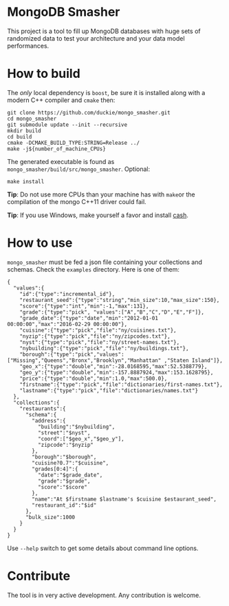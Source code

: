 MongoDB Smasher
==================

This project is a tool to fill up MongoDB databases with huge sets of randomized data to test your architecture and your data model performances.

# How to build

The *only* local dependency is `boost`, be sure it is installed along with a modern C++ compiler and `cmake` then:

	git clone https://github.com/duckie/mongo_smasher.git
	cd mongo_smasher
	git submodule update --init --recursive
	mkdir build
	cd build
	cmake -DCMAKE_BUILD_TYPE:STRING=Release ../
	make -j${number_of_machine_CPUs}

The generated executable is found as `mongo_smasher/build/src/mongo_smasher`. Optional:

	make install

**Tip**: Do not use more CPUs than your machine has with `make`or the compilation of the mongo C++11 driver could fail.

**Tip**: If you use Windows, make yourself a favor and install [cash](https://github.com/dthree/cash).

# How to use

`mongo_smasher` must be fed a json file containing your collections and schemas. Check the `examples` directory. Here is one of them:

    {
      "values":{
        "id":{"type":"incremental_id"},
        "restaurant_seed":{"type":"string","min_size":10,"max_size":150},
        "score":{"type":"int","min":-1,"max":131},
        "grade":{"type":"pick", "values":["A","B","C","D","E","F"]},
        "grade_date":{"type":"date","min":"2012-01-01 00:00:00","max":"2016-02-29 00:00:00"},
        "cuisine":{"type":"pick","file":"ny/cuisines.txt"},
        "nyzip":{"type":"pick","file":"ny/zipcodes.txt"},
        "nyst":{"type":"pick","file":"ny/street-names.txt"},
        "nybuilding":{"type":"pick","file":"ny/buildings.txt"},
        "borough":{"type":"pick","values":["Missing","Queens","Bronx","Brooklyn","Manhattan" ,"Staten Island"]},
        "geo_x":{"type":"double","min":-28.0168595,"max":52.5388779},
        "geo_y":{"type":"double","min":-157.8887924,"max":153.1628795},
        "price":{"type":"double","min":1.0,"max":500.0},
        "firstname":{"type":"pick","file":"dictionaries/first-names.txt"},
        "lastname":{"type":"pick","file":"dictionaries/names.txt"}
      },
      "collections":{
        "restaurants":{
          "schema":{
            "address":{
              "building":"$nybuilding",
              "street":"$nyst",
              "coord":["$geo_x","$geo_y"],
              "zipcode":"$nyzip"
            },
            "borough":"$borough",
            "cuisine?0.7":"$cuisine",
            "grades[0:4]":{
              "date":"$grade_date",
              "grade":"$grade",
              "score":"$score"
            },
            "name":"At $firstname $lastname's $cuisine $estaurant_seed",
            "restaurant_id":"$id"
          },
          "bulk_size":1000
        }
      }
    }

Use `--help` switch to get some details about command line options.

# Contribute

The tool is in very active development. Any contribution is welcome.
